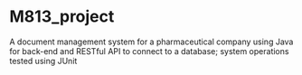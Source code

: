 # M813_project
A document management system for a pharmaceutical company using Java for back-end and RESTful API to connect to a database; system operations tested using JUnit 
